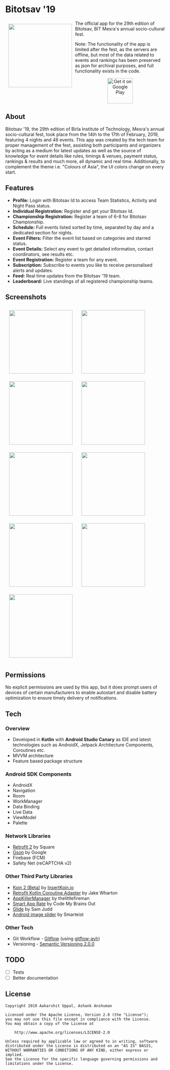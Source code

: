 # Bitotsav '19

<img src="art/ic_launcher-web.png" align="left" width="200" hspace="10" vspace="10">

The official app for the 29th edition of Bitotsav, BIT Mesra's annual socio-cultural fest.

Note: The functionality of the app is limited after the fest, as the servers are offline, but most of the data related to events and rankings has been preserved as json for archival purposes, and full functionality exists in the code.

<p align="center">
<a href="https://play.google.com/store/apps/details?id=in.bitotsav">
    <img
        alt="Get it on Google Play"
        height="80"
        src="https://play.google.com/intl/en_us/badges/images/generic/en_badge_web_generic.png" />
</a>
</p>

## About

Bitotsav '19, the 29th edition of Birla Institute of Technology, Mesra's annual socio-cultural fest, took place from the 14th to the 17th of February, 2019, featuring 4 nights and 48 events. This app was created by the tech team for proper management of the fest, assisting both participants and organizers by acting as a medium for latest updates as well as the source of knowledge for event details like rules, timings & venues, payment status, rankings & results and much more, all dynamic and real time. Additionally, to complement the theme i.e. "Colours of Asia", the UI colors change on every start.

## Features

- **Profile:** Login with Bitotsav Id to access Team Statistics, Activity and Night Pass status.
- **Individual Registration:** Register and get your Bitotsav Id.
- **Championship Registration:** Register a team of 6-8 for Bitotsav Championship.
- **Schedule:** Full events listed sorted by time, separated by day and a dedicated section for nights.
- **Event Filters:** Filter the event list based on categories and starred status.
- **Event Details:** Select any event to get detailed information, contact coordinators, see results etc.
- **Event Registration:** Register a team for any event.
- **Subscription:** Subscribe to events you like to receive personalised alerts and updates.
- **Feed:** Real time updates from the Bitotsav '19 team.
- **Leaderboard:** Live standings of all registered championship teams.

## Screenshots

<p float="left">
<img src="art/screen1.jpeg" width="200" hspace="12" vspace="12">
<img src="art/screen2.jpeg" width="200" hspace="12" vspace="12">
<img src="art/screen3.jpeg" width="200" hspace="12" vspace="12">
<img src="art/screen4.jpeg" width="200" hspace="12" vspace="12">
<img src="art/screen5.jpeg" width="200" hspace="12" vspace="12">
<img src="art/screen6.jpeg" width="200" hspace="12" vspace="12">
<img src="art/screen7.jpeg" width="200" hspace="12" vspace="12">
<img src="art/screen8.jpeg" width="200" hspace="12" vspace="12">
<img src="art/screen9.jpeg" width="200" hspace="12" vspace="12">

## Permissions

No explicit permissions are used by this app, but it does prompt users of devices of certain manufacturers to enable autostart and disable battery optimization to ensure timely delivery of notifications.

## Tech

### Overview

- Developed in **Kotlin** with **Android Studio Canary** as IDE and latest technologies such as AndroidX, Jetpack Architecture Components, Coroutines etc.
- MVVM architecture
- Feature based package structure

### Android SDK Components

- AndroidX
- Navigation
- Room
- WorkManager
- Data Binding
- Live Data
- ViewModel
- Palette

### Network Libraries

- [Retrofit 2](https://github.com/square/retrofit) by Square
- [Gson](https://github.com/google/gson) by Google
- Firebase (FCM)
- Safety Net (reCAPTCHA v2)

### Other Third Party Libraries

- [Koin 2 (Beta)](https://github.com/InsertKoinIO/koin) by [InsertKoin.io](insert-koin.io)
- [Retrofit Kotlin Coroutine Adapter](https://github.com/JakeWharton/retrofit2-kotlin-coroutines-adapter) by Jake Wharton
- [AppKillerManager](https://github.com/thelittlefireman/AppKillerManager/tree/master) by thelittlefireman
- [Smart App Rate](https://github.com/codemybrainsout/smart-app-rate) by Code My Brains Out
- [Glide](https://github.com/bumptech/glide) by Sam Judd
- [Android image slider](https://github.com/smarteist/android-image-slider) by Smarteist

### Other Tech

- Git Workflow - [Gitflow](https://www.atlassian.com/git/tutorials/comparing-workflows/gitflow-workflow) (using [gitflow-avh](https://github.com/petervanderdoes/gitflow-avh))
- Versioning - [Semantic Versioning 2.0.0](https://semver.org/)

## TODO

- [ ] Tests
- [ ] Better documentation

## License

```
Copyright 2019 Aakarshit Uppal, Ashank Anshuman

Licensed under the Apache License, Version 2.0 (the "License");
you may not use this file except in compliance with the License.
You may obtain a copy of the License at

    http://www.apache.org/licenses/LICENSE-2.0

Unless required by applicable law or agreed to in writing, software
distributed under the License is distributed on an "AS IS" BASIS,
WITHOUT WARRANTIES OR CONDITIONS OF ANY KIND, either express or implied.
See the License for the specific language governing permissions and
limitations under the License.
```